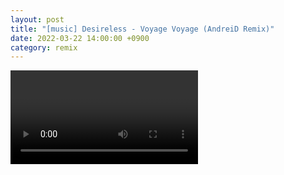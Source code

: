 ```yaml
---
layout: post
title: "[music] Desireless - Voyage Voyage (AndreiD Remix)"
date: 2022-03-22 14:00:00 +0900
category: remix
---
```


<div class="video-container">
    <video id="player" class="video-js vjs-default-skin vjs-big-play-centered" data-json="/public/json/remix/desireless - Voyage Voyage (AndreiD Remix).json"></video>
</div>
